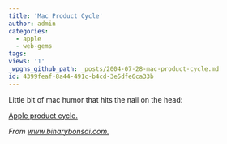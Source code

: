```yaml
---
title: 'Mac Product Cycle'
author: admin
categories:
  - apple
  - web-gems
tags: 
views: '1'
_wpghs_github_path: _posts/2004-07-28-mac-product-cycle.md
id: 4399feaf-8a44-491c-b4cd-3e5dfe6ca33b
---
```

<p>Little bit of mac humor that hits the nail on the head:</p>
<p><a href="http://www.misterbg.org/AppleProductCycle/">Apple product cycle.</a></p>
<p><i>From <a href="http://binarybonsai.com/archives/2004/07/28/the-apple-product-cycle/">www.binarybonsai.com.</a></i></p>
